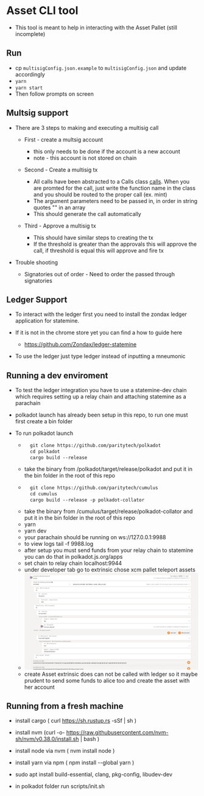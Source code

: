 # Asset CLI tool 

* This tool is meant to help in interacting with the Asset Pallet (still incomplete)


## Run
* cp ```multisigConfig.json.example``` to ```multisigConfig.json``` and update accordingly
* ``` yarn ```
* ``` yarn start ```
* Then follow prompts on screen

## Multsig support 

* There are 3 steps to making and executing a multisig call 
	* First  - create a multsig account
		* this only needs to be done if the account is a new account
		* note - this account is not stored on chain
	* Second - Create a multisig tx 
		* All calls have been abstracted to a Calls class [calls](/blockchainServices/palletCalls/helpers/blockchainCalls.js). When you are promted for the call, just write the function name in the class and you should be routed to the proper call (ex. mint)
		* The argument parameters need to be passed in, in order in string quotes "" in an array
		* This should generate the call automatically 

	* Third - Approve a multisig tx 
		* This should have similar steps to creating the tx 
		* If the threshold is greater than the approvals this will approve the call, if threshold is equal this will approve and fire tx 

* Trouble shooting 
	* Signatories out of order - Need to order the passed through signatories 

## Ledger Support 

* To interact with the ledger first you need to install the zondax ledger application for statemine. 

* If it is not in the chrome store yet you can find a how to guide here
	* https://github.com/Zondax/ledger-statemine

* To use the ledger just type ledger instead of inputting a mneumonic

## Running a dev enviroment

* To test the ledger integration you have to use a statemine-dev chain which requires setting up a relay chain and attaching statemine as a parachain

* polkadot launch has already been setup in this repo, to run one must first create a bin folder

* To run polkadot launch 
	* ``` 
		git clone https://github.com/paritytech/polkadot
		cd polkadot
		cargo build --release
		```
	* take the binary from /polkadot/target/release/polkadot and put it in the bin folder in the root of this repo
	* ```
		git clone https://github.com/paritytech/cumulus
		cd cumulus
		cargo build --release -p polkadot-collator
		```
	* take the binary from /cumulus/target/release/polkadot-collator and put it in the bin folder in the root of this repo
	* yarn 
	* yarn dev
	* your parachain should be running on ws://127.0.0.1:9988
	* to view logs tail -f 9988.log
	* after setup you must send funds from your relay chain to statemine you can do that in polkadot.js.org/apps
	* set chain to relay chain localhost:9944
	* under developer tab go to extrinsic chose xcm pallet teleport assets 
	* ![teleport](/docs/teleport.png)
	* create Asset extrinsic does can not be called with ledger so it maybe prudent to send some funds to alice too and create the asset with her account

## Running from a fresh machine 
* install cargo ( curl https://sh.rustup.rs -sSf | sh ) 
* install nvm (curl -o- https://raw.githubusercontent.com/nvm-sh/nvm/v0.38.0/install.sh | bash )  
* install node via nvm ( nvm install node ) 
* install yarn via npm ( npm install --global yarn ) 
* sudo apt install build-essential, clang, pkg-config, libudev-dev 
 
* in polkadot folder run scripts/init.sh
